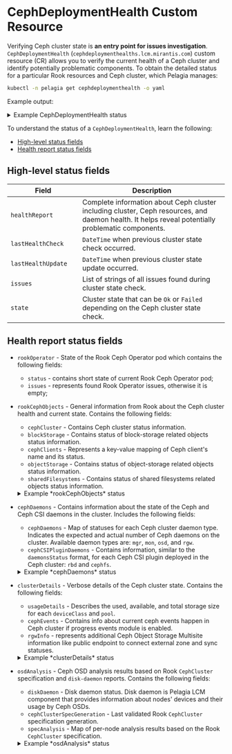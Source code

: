 # CephDeploymentHealth Custom Resource

Verifying Ceph cluster state is **an entry point for issues investigation**.
`CephDeploymentHealth` (`cephdeploymenthealths.lcm.mirantis.com`) custom resource (CR)
allows you to verify the current health of a Ceph cluster and identify potentially
problematic components. To obtain the detailed status for a particular Rook resources and Ceph cluster,
which Pelagia manages:

```bash
kubectl -n pelagia get cephdeploymenthealth -o yaml
```

Example output:

<details>
<summary>Example CephDeploymentHealth status</summary>
<div>
```yaml
apiVersion: v1
items:
- apiVersion: lcm.mirantis.com/v1alpha1
  kind: CephDeploymentHealth
  metadata:
    name: pelagia-ceph
    namespace: pelagia
  status:
    healthReport:
      cephDaemons:
        cephCSIPluginDaemons:
          csi-cephfsplugin:
            info:
            - 3/3 ready
            status: ok
          csi-rbdplugin:
            info:
            - 3/3 ready
            status: ok
        cephDaemons:
          mds:
            info:
            - 'mds active: 1/1 (cephfs ''cephfs-store'')'
            status: ok
          mgr:
            info:
            - 'a is active mgr, standbys: [b]'
            status: ok
          mon:
            info:
            - 3 mons, quorum [a b c]
            status: ok
          osd:
            info:
            - 3 osds, 3 up, 3 in
            status: ok
          rgw:
            info:
            - '2 rgws running, daemons: [21273 38213]'
            status: ok
      clusterDetails:
        cephEvents:
          PgAutoscalerDetails:
            state: Idle
          rebalanceDetails:
            state: Idle
        rgwInfo:
          publicEndpoint: https://192.10.1.101:443
        usageDetails:
          deviceClasses:
            hdd:
              availableBytes: "159676964864"
              totalBytes: "161048690688"
              usedBytes: "1371725824"
          pools:
            .mgr:
              availableBytes: "75660169216"
              totalBytes: "75661557760"
              usedBytes: "1388544"
              usedBytesPercentage: "0.001"
            .rgw.root:
              availableBytes: "75661426688"
              totalBytes: "75661557760"
              usedBytes: "131072"
              usedBytesPercentage: "0.000"
            cephfs-store-cephfs-pool-1:
              availableBytes: "75661557760"
              totalBytes: "75661557760"
              usedBytes: "0"
              usedBytesPercentage: "0.000"
            cephfs-store-metadata:
              availableBytes: "75660517376"
              totalBytes: "75661557760"
              usedBytes: "1040384"
              usedBytesPercentage: "0.001"
            kubernetes-hdd:
              availableBytes: "75661549568"
              totalBytes: "75661557760"
              usedBytes: "8192"
              usedBytesPercentage: "0.000"
            rgw-store.rgw.buckets.data:
              availableBytes: "75661557760"
              totalBytes: "75661557760"
              usedBytes: "0"
              usedBytesPercentage: "0.000"
            rgw-store.rgw.buckets.index:
              availableBytes: "75661557760"
              totalBytes: "75661557760"
              usedBytes: "0"
              usedBytesPercentage: "0.000"
            rgw-store.rgw.buckets.non-ec:
              availableBytes: "75661557760"
              totalBytes: "75661557760"
              usedBytes: "0"
              usedBytesPercentage: "0.000"
            rgw-store.rgw.control:
              availableBytes: "75661557760"
              totalBytes: "75661557760"
              usedBytes: "0"
              usedBytesPercentage: "0.000"
            rgw-store.rgw.log:
              availableBytes: "75660230656"
              totalBytes: "75661557760"
              usedBytes: "1327104"
              usedBytesPercentage: "0.001"
            rgw-store.rgw.meta:
              availableBytes: "75661557760"
              totalBytes: "75661557760"
              usedBytes: "0"
              usedBytesPercentage: "0.000"
            rgw-store.rgw.otp:
              availableBytes: "75661557760"
              totalBytes: "75661557760"
              usedBytes: "0"
              usedBytesPercentage: "0.000"
      osdAnalysis:
        cephClusterSpecGeneration: 1
        diskDaemon:
          info:
          - 3/3 ready
          status: ok
        specAnalysis:
          cluster-storage-worker-0:
            status: ok
          cluster-storage-worker-1:
            status: ok
          cluster-storage-worker-2:
            status: ok
      rookCephObjects:
        blockStorage:
          cephBlockPools:
            builtin-mgr:
              info:
                failureDomain: host
                type: Replicated
              observedGeneration: 1
              phase: Ready
              poolID: 11
            builtin-rgw-root:
              info:
                failureDomain: host
                type: Replicated
              observedGeneration: 1
              phase: Ready
              poolID: 1
            kubernetes-hdd:
              info:
                failureDomain: host
                type: Replicated
              observedGeneration: 1
              phase: Ready
              poolID: 10
        cephCluster:
          ceph:
            capacity:
              bytesAvailable: 159676964864
              bytesTotal: 161048690688
              bytesUsed: 1371725824
              lastUpdated: "2025-08-15T12:10:39Z"
            fsid: 92d56f80-b7a8-4a35-80ef-eb6a877c2a73
            health: HEALTH_OK
            lastChanged: "2025-08-14T14:07:43Z"
            lastChecked: "2025-08-15T12:10:39Z"
            previousHealth: HEALTH_WARN
            versions:
              mds:
                ceph version 19.2.3 (c92aebb279828e9c3c1f5d24613efca272649e62) squid (stable): 2
              mgr:
                ceph version 19.2.3 (c92aebb279828e9c3c1f5d24613efca272649e62) squid (stable): 2
              mon:
                ceph version 19.2.3 (c92aebb279828e9c3c1f5d24613efca272649e62) squid (stable): 3
              osd:
                ceph version 19.2.3 (c92aebb279828e9c3c1f5d24613efca272649e62) squid (stable): 3
              overall:
                ceph version 19.2.3 (c92aebb279828e9c3c1f5d24613efca272649e62) squid (stable): 12
              rgw:
                ceph version 19.2.3 (c92aebb279828e9c3c1f5d24613efca272649e62) squid (stable): 2
          conditions:
          - lastHeartbeatTime: "2025-08-15T12:10:40Z"
            lastTransitionTime: "2025-08-12T09:35:27Z"
            message: Cluster created successfully
            reason: ClusterCreated
            status: "True"
            type: Ready
          message: Cluster created successfully
          observedGeneration: 1
          phase: Ready
          state: Created
          storage:
            deviceClasses:
            - name: hdd
            osd:
              migrationStatus: {}
              storeType:
                bluestore: 3
          version:
            image: 127.0.0.1/ceph/ceph:v19.2.3
            version: 19.2.3-0
        objectStorage:
          cephObjectStore:
            rgw-store:
              endpoints:
                insecure:
                - http://rook-ceph-rgw-rgw-store.rook-ceph.svc:8081
                secure:
                - https://rook-ceph-rgw-rgw-store.rook-ceph.svc:8443
              info:
                endpoint: http://rook-ceph-rgw-rgw-store.rook-ceph.svc:8081
                secureEndpoint: https://rook-ceph-rgw-rgw-store.rook-ceph.svc:8443
              observedGeneration: 1
              phase: Ready
        sharedFilesystem:
          cephFilesystems:
            cephfs-store:
              observedGeneration: 1
              phase: Ready
      rookOperator:
        status: ok
    lastHealthCheck: "2025-08-15T12:11:00Z"
    lastHealthUpdate: "2025-08-15T12:11:00Z"
    state: Ok
kind: List
metadata:
  resourceVersion: ""
```
</div>
</details>

To understand the status of a `CephDeploymentHealth`, learn the following:

- [High-level status fields](#general)
- [Health report status fields](#full)

## High-level status fields <a name="general"></a>

| <div style="width:150px">Field</div> | Description                                                                                                                                       |
|--------------------------------------|---------------------------------------------------------------------------------------------------------------------------------------------------|
| `healthReport`                       | Complete information about Ceph cluster including cluster, Ceph resources, and daemon health. It helps reveal potentially problematic components. |
| `lastHealthCheck`                    | `DateTime` when previous cluster state check occurred.                                                                                            |
| `lastHealthUpdate`                   | `DateTime` when previous cluster state update occurred.                                                                                           |
| `issues`                             | List of strings of all issues found during cluster state check.                                                                                   |
| `state`                              | Cluster state that can be `Ok` or `Failed` depending on the Ceph cluster state check.                                                             |


## Health report status fields <a name="full"></a>

- `rookOperator` - State of the Rook Ceph Operator pod which contains the following fields:

    - `status` - contains short state of current Rook Ceph Operator pod;
    - `issues` - represents found Rook Operator issues, otherwise it is empty;

- `rookCephObjects` - General information from Rook about the Ceph cluster health and current
  state. Contains the following fields:

    - `cephCluster` - Contains Ceph cluster status information.
    - `blockStorage` - Contains status of block-storage related objects status information.
    - `cephClients` - Represents a key-value mapping of Ceph client's name and its status.
    - `objectStorage` - Contains status of object-storage related objects status information.
    - `sharedFilesystems` - Contains status of shared filesystems related objects status information.

    <details>
    <summary>Example *rookCephObjects* status</summary>
    <div>
    ```yaml
    status:
      healthReport:
        rookCephObjects:
          cephCluster:
            state: <rook ceph cluster common status>
            phase: <rook ceph cluster spec reconcile phase>
            message: <rook ceph cluster phase details>
            conditions: <history of rook ceph cluster reconcile steps>
            ceph: <ceph cluster health>
            storage:
              deviceClasses: <list of used device classes in ceph cluster>
            version:
              image: <ceph image used in ceph cluster>
              version: <ceph version of ceph cluster>
        blockStorage:
          cephBlockPools:
            <cephBlockPoolName>:
              ...
              phase: <rook ceph block pool resource phase>
        cephClients:
          <cephClientName>:
            ...
            phase: <rook ceph client resource phase>
        objectStorage:
          cephObjectStore:
            <cephObjectStoreName>:
              ...
              phase: <rook ceph object store resource phase>
          cephObjectStoreUsers:
            <rgwUserName>:
              ...
              phase: <rook ceph object store user resource phase>
          objectBucketClaims:
            <bucketName>:
              ...
              phase: <rook ceph object bucket claims resource phase>
          cephObjectRealms:
            <realmName>:
              ...
              phase: <rook ceph object store realm resource phase>
          cephObjectZoneGroups:
            <zonegroupName>:
              ...
              phase: <rook ceph object store zonegroup resource phase>
          cephObjectZones:
            <zoneName>:
              ...
              phase: <rook ceph object store zone resource phase>
        sharedFilesystems:
          cephFilesystems:
            <cephFSName>:
              ...
              phase: <rook ceph filesystem resource phase>
    ```
    </div>
    </details>

- `cephDaemons` - Contains information about the state of the Ceph and Ceph CSI daemons in the cluster.
  Includes the following fields:

    - `cephDaemons` - Map of statuses for each Ceph cluster daemon type. Indicates the
      expected and actual number of Ceph daemons on the cluster. Available
      daemon types are: ``mgr``, ``mon``, ``osd``, and ``rgw``.
    - `cephCSIPluginDaemons` - Contains information, similar to the ``daemonsStatus`` format, for each
      Ceph CSI plugin deployed in the Ceph cluster: ``rbd`` and ``cephfs``.

    <details>
    <summary>Example *cephDaemons* status</summary>
    <div>
    ```yaml
    status:
      healthReport:
        cephDaemons:
          cephCSIPluginDaemons:
            csi-cephfsplugin:
              info:
              - 3/3 ready
              status: ok
            csi-rbdplugin:
              info:
              - 3/3 ready
              status: ok
          cephDaemons:
            mds:
              info:
              - 'mds active: 1/1 (cephfs ''cephfs-store'')'
              status: ok
            mgr:
              info:
              - 'a is active mgr, standbys: [b]'
              status: ok
            mon:
              info:
              - 3 mons, quorum [a b c]
              status: ok
            osd:
              info:
              - 3 osds, 3 up, 3 in
              status: ok
            rgw:
              info:
              - '2 rgws running, daemons: [21273 38213]'
              status: ok
    ```
    </div>
    </details>

- `clusterDetails` - Verbose details of the Ceph cluster state. Contains the following fields:

    - `usageDetails` - Describes the used, available, and total storage size for each
      `deviceClass` and `pool`.
    - `cephEvents` - Contains info about current ceph events happen in Ceph cluster
      if progress events module is enabled.
    - `rgwInfo` - represents additional Ceph Object Storage Multisite information like public endpoint
      to connect external zone and sync statuses.

    <details>
    <summary>Example *clusterDetails* status</summary>
    <div>
    ```yaml
    status:
      healthReport:
        clusterDetails:
          cephEvents:
            PgAutoscalerDetails:
              state: Idle
            rebalanceDetails:
              state: Idle
          rgwInfo:
            publicEndpoint: https://192.10.1.101:443
          usageDetails:
            deviceClasses:
              hdd:
                availableBytes: "159681224704"
                totalBytes: "161048690688"
                usedBytes: "1367465984"
            pools:
              .mgr:
                availableBytes: "75660169216"
                totalBytes: "75661557760"
                usedBytes: "1388544"
                usedBytesPercentage: "0.001"
              .rgw.root:
                availableBytes: "75661426688"
                totalBytes: "75661557760"
                usedBytes: "131072"
                usedBytesPercentage: "0.000"
              cephfs-store-cephfs-pool-1:
                availableBytes: "75661557760"
                totalBytes: "75661557760"
                usedBytes: "0"
                usedBytesPercentage: "0.000"
              cephfs-store-metadata:
                availableBytes: "75660517376"
                totalBytes: "75661557760"
                usedBytes: "1040384"
                usedBytesPercentage: "0.001"
              kubernetes-hdd:
                availableBytes: "75661549568"
                totalBytes: "75661557760"
                usedBytes: "8192"
                usedBytesPercentage: "0.000"
              rgw-store.rgw.buckets.data:
                availableBytes: "75661557760"
                totalBytes: "75661557760"
                usedBytes: "0"
                usedBytesPercentage: "0.000"
              ...
              rgw-store.rgw.otp:
                availableBytes: "75661557760"
                totalBytes: "75661557760"
                usedBytes: "0"
                usedBytesPercentage: "0.000"
    ```
    </div>
    </details>

- `osdAnalysis` - Ceph OSD analysis results based on Rook `CephCluster` specification and `disk-daemon` reports.
  Contains the following fields:

    - `diskDaemon` - Disk daemon status. Disk daemon is Pelagia LCM component that provides information about
      nodes' devices and their usage by Ceph OSDs.
    - `cephClusterSpecGeneration` - Last validated Rook `CephCluster` specification generation.
    - `specAnalysis` - Map of per-node analysis results based on the Rook `CephCluster` specification.

    <details>
    <summary>Example *osdAnalysis* status</summary>
    <div>
    ```yaml
    status:
      healthReport:
        osdAnalysis:
          cephClusterSpecGeneration: 1
          diskDaemon:
            info:
            - 3/3 ready
            status: ok
          specAnalysis:
            cluster-storage-worker-0:
              status: ok
            cluster-storage-worker-1:
              status: ok
            cluster-storage-worker-2:
              status: ok
    ```
    </div>
    </details>
